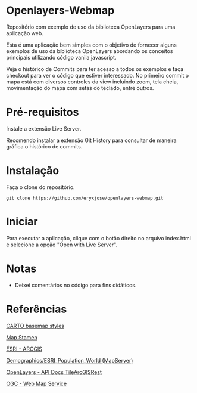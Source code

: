 # Openlayers-Webmap

Repositório com exemplo de uso da biblioteca OpenLayers para uma aplicação web.

Esta é uma aplicação bem simples com o objetivo de fornecer alguns exemplos de uso da biblioteca OpenLayers abordando os conceitos principais utilizando código vanila javascript.

Veja o histórico de Commits para ter acesso a todos os exemplos e faça checkout para ver o código que estiver interessado. No primeiro commit o mapa está com diversos controles da view incluindo zoom, tela cheia, movimentação do mapa com setas do teclado, entre outros.

# Pré-requisitos

Instale a extensão Live Server.

Recomendo instalar a extensão Git History para consultar de maneira gráfica o histórico de commits.

# Instalação

Faça o clone do repositório.

    git clone https://github.com/eryxjose/openlayers-webmap.git

# Iniciar

Para executar a aplicação, clique com o botão direito no arquivo index.html e selecione a opção "Open with Live Server".

# Notas

* Deixei comentários no código para fins didáticos.

# Referências

[CARTO basemap styles](https://github.com/cartodb/basemap-styles)

[Map Stamen](http://maps.stamen.com/#terrain/12/37.7706/-122.3782)

[ÉSRI - ARCGIS](https://www.esri.com/pt-br/home)

[Demographics/ESRI_Population_World (MapServer)](https://sampleserver1.arcgisonline.com/ArcGIS/rest/services/Demographics/ESRI_Population_World/MapServer)

[OpenLayers - API Docs TileArcGISRest](https://openlayers.org/en/latest/apidoc/module-ol_source_TileArcGISRest-TileArcGISRest.html)

[OGC - Web Map Service](https://www.ogc.org/standards/wms)



